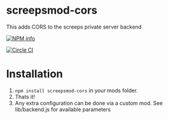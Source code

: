 # screepsmod-cors

This adds CORS to the screeps private server backend

[![NPM info](https://nodei.co/npm/screepsmod-cors.png?downloads=true)](https://npmjs.org/package/screepsmod-cors)

[![Circle CI](https://circleci.com/gh/ScreepsMods/screepsmod-cors.svg?style=shield)](https://circleci.com/gh/ScreepsMods/screepsmod-cors)

# Installation 

1. `npm install screepsmod-cors` in your mods folder.
2. Thats it!
3. Any extra configuration can be done via a custom mod. See lib/backend.js for available parameters
